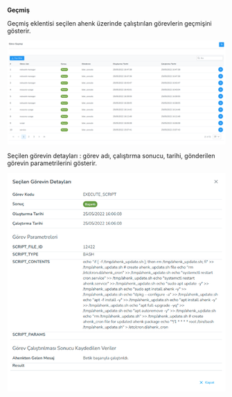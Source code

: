 **Geçmiş**

Geçmiş eklentisi seçilen ahenk üzerinde çalıştırılan görevlerin geçmişini gösterir.

[![Gorev Gecmisi](../images/computerManagement/taskHistory.png)](../images/computerManagement/taskHistory.png)


Seçilen görevin detayları : görev adı, çalıştırma sonucu, tarihi, gönderilen görevin parametrilerini gösterir.
 
[![Gorev Gecmisi](../images/computerManagement/detailTaskHistory.png)](../images/computerManagement/detailTaskHistory.png)
<link href=/lider3.0/assets/style.css rel=stylesheet></link>
